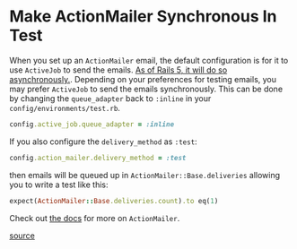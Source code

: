 # Make ActionMailer Synchronous In Test

When you set up an `ActionMailer` email, the default configuration is for it
to use `ActiveJob` to send the emails. [As of Rails 5, it will do so
asynchronously.](https://blog.bigbinary.com/2016/03/29/rails-5-changed-default-active-job-adapter-to-async.html).
Depending on your preferences for testing emails, you may prefer `ActiveJob`
to send the emails synchronously. This can be done by changing the
`queue_adapter` back to `:inline` in your `config/environments/test.rb`.

```ruby
config.active_job.queue_adapter = :inline
```

If you also configure the `delivery_method` as `:test`:

```ruby
config.action_mailer.delivery_method = :test
```

then emails will be queued up in `ActionMailer::Base.deliveries` allowing
you to write a test like this:

```ruby
expect(ActionMailer::Base.deliveries.count).to eq(1)
```

Check out [the
docs](https://guides.rubyonrails.org/action_mailer_basics.html) for more on
`ActionMailer`.

[source](https://stackoverflow.com/a/42987726/535590)
